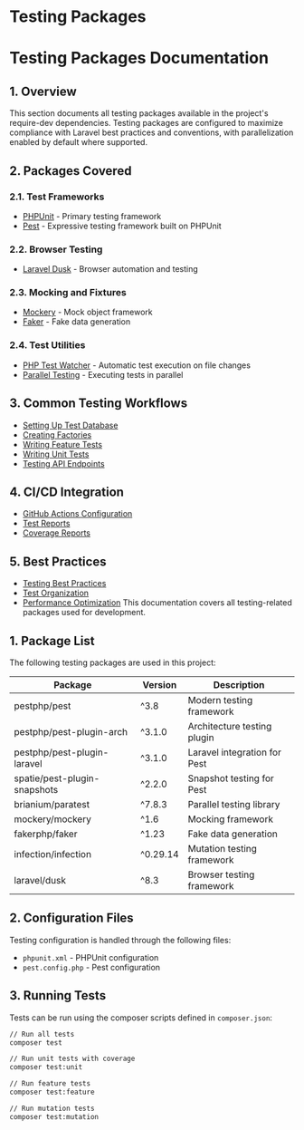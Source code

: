 # Testing Packages
# Testing Packages Documentation

## 1. Overview

This section documents all testing packages available in the project's require-dev dependencies. Testing packages are configured to maximize compliance with Laravel best practices and conventions, with parallelization enabled by default where supported.

## 2. Packages Covered

### 2.1. Test Frameworks
- [PHPUnit](010-phpunit.md) - Primary testing framework
- [Pest](015-pest.md) - Expressive testing framework built on PHPUnit

### 2.2. Browser Testing
- [Laravel Dusk](020-dusk.md) - Browser automation and testing

### 2.3. Mocking and Fixtures
- [Mockery](025-mockery.md) - Mock object framework
- [Faker](030-faker.md) - Fake data generation

### 2.4. Test Utilities
- [PHP Test Watcher](035-test-watcher.md) - Automatic test execution on file changes
- [Parallel Testing](040-parallel-testing.md) - Executing tests in parallel

## 3. Common Testing Workflows

- [Setting Up Test Database](045-test-database.md)
- [Creating Factories](050-factories.md)
- [Writing Feature Tests](055-feature-tests.md)
- [Writing Unit Tests](060-unit-tests.md)
- [Testing API Endpoints](065-api-testing.md)

## 4. CI/CD Integration

- [GitHub Actions Configuration](070-github-actions.md)
- [Test Reports](075-test-reports.md)
- [Coverage Reports](080-coverage-reports.md)

## 5. Best Practices

- [Testing Best Practices](085-best-practices.md)
- [Test Organization](090-organization.md)
- [Performance Optimization](095-performance.md)
This documentation covers all testing-related packages used for development.

## 1. Package List

The following testing packages are used in this project:

| Package | Version | Description |
|---------|---------|-------------|
| pestphp/pest | ^3.8 | Modern testing framework |
| pestphp/pest-plugin-arch | ^3.1.0 | Architecture testing plugin |
| pestphp/pest-plugin-laravel | ^3.1.0 | Laravel integration for Pest |
| spatie/pest-plugin-snapshots | ^2.2.0 | Snapshot testing for Pest |
| brianium/paratest | ^7.8.3 | Parallel testing library |
| mockery/mockery | ^1.6 | Mocking framework |
| fakerphp/faker | ^1.23 | Fake data generation |
| infection/infection | ^0.29.14 | Mutation testing framework |
| laravel/dusk | ^8.3 | Browser testing framework |

## 2. Configuration Files

Testing configuration is handled through the following files:

- `phpunit.xml` - PHPUnit configuration
- `pest.config.php` - Pest configuration

## 3. Running Tests

Tests can be run using the composer scripts defined in `composer.json`:

```bash
// Run all tests
composer test

// Run unit tests with coverage
composer test:unit

// Run feature tests
composer test:feature

// Run mutation tests
composer test:mutation
```

